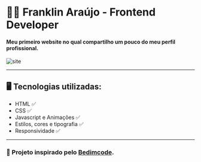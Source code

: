# <b>👨‍💻 Franklin Araújo - Frontend Developer</b>

<h4><b>Meu primeiro website no qual compartilho um pouco do meu perfil profissional.</h4></b>

![site](https://user-images.githubusercontent.com/51242246/133691004-86c09417-ec63-4ecf-a171-a4c9ce5a1566.png)

--------------------------------------------------------------------------------------------------------------------------------------------------------------------------------

## 🖥️ Tecnologias utilizadas:

- HTML ✅
- CSS ✅
- Javascript e Animações ✅
- Estilos, cores e tipografia ✅
- Responsividade ✅

--------------------------------------------------------------------------------------------------------------------------------------------------------------------------------

### 📌 Projeto inspirado pelo [Bedimcode](https://www.youtube.com/c/Bedimcode).